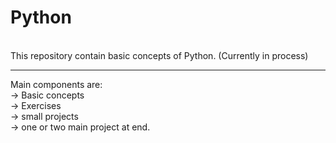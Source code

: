 # Python
<br>
This repository contain basic concepts of Python. (Currently in process)


<hr>

Main components are:<br>
-> Basic concepts <br>
-> Exercises <br>
-> small projects <br>
-> one or two main project at end.

